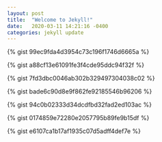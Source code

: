 ```yaml
---
layout: post
title:  "Welcome to Jekyll!"
date:   2020-03-11 14:21:16 -0400
categories: jekyll update
---
```



{% gist 99ec9fda4d3954c73c196f1746d6665a %}


{% gist a88cf13e61091fe3f4cde95ddc94f32f %}


{% gist 7fd3dbc0046ab302b329497304038c02 %}


{% gist bade6c90d8e9f862fe92185546b96206 %}


{% gist 94c0b02333d34dcdfbd32fad2ed103ac %}


{% gist 0174859e72280e2057795b89fe9b15df %}


{% gist e6107ca1b17af1935c07d5adff4def7e %}


